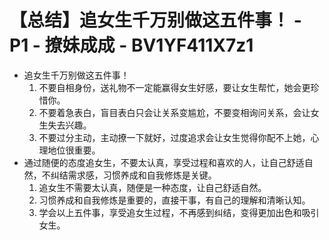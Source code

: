 # 【总结】追女生千万别做这五件事！ - P1 - 撩妹成成 - BV1YF411X7z1

-   追女生千万别做这五件事！
    1.  不要自相身份，送礼物不一定能赢得女生好感，要让女生帮忙，她会更珍惜你。
    2.  不要着急表白，盲目表白只会让关系变尴尬，不要变相询问关系，会让女生失去兴趣。
    3.  不要过分主动，主动撩一下就好，过度追求会让女生觉得你配不上她，心理地位很重要。
-   通过随便的态度追女生，不要太认真，享受过程和喜欢的人，让自己舒适自然，不纠结需求感，习惯养成和自我修炼是关键。
    1.  追女生不需要太认真，随便是一种态度，让自己舒适自然。
    2.  习惯养成和自我修炼是重要的，直接干事，有自己的理解和清晰认知。
    3.  学会以上五件事，享受追女生过程，不再感到纠结，变得更加出色和吸引女生。